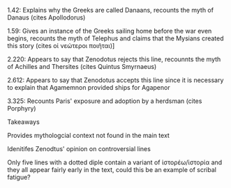 1.42: Explains why the Greeks are called Danaans, recounts the myth of Danaus (cites Apollodorus) 

1.59: Gives an instance of the Greeks sailing home before the war even begins, recounts the myth of Telephus and claims that the Mysians created this story (cites οἱ νεώτεροι ποιῆται)]

2.220: Appears to say that Zenodotus rejects this line, recounnts the myth of Achilles and Thersites (cites Quintus Smyrnaeus) 

2.612: Appears to say that Zenodotus accepts this line since it is necessary to explain that Agamemnon provided ships for Agapenor 

3.325: Recounts Paris' exposure and adoption by a herdsman (cites Porphyry) 


Takeaways

Provides mythologcial context not found in the main text 

Idenitifes Zenodtus' opinion on controversial lines 

Only five lines with a dotted diple contain a variant of ἱστορέω/ἱστορία and they all appear fairly early in the text, could this be an example of scribal fatigue? 
